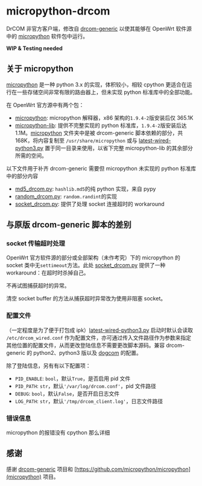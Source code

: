 # micropython-drcom

DrCOM 非官方客户端，修改自 [drcom-generic](https://github.com/drcoms/drcom-generic) 以使其能够在 OpenWrt 软件源中的 [micropython](https://github.com/micropython/micropython) 软件包中运行。

**WIP & Testing needed**

## 关于 micropython

[micropython](https://github.com/micropython/micropython) 是一种 python 3.x 的实现，体积较小，相较 cpython 更适合在运行在一些存储空间非常有限的路由器上，但未实现 python 标准库中的全部功能。

在 OpenWrt 官方源中有两个包：

- [micropython](https://openwrt.org/packages/pkgdata/micropython): micropython 解释器，x86 架构的`1.9.4-2`版安装后仅 365.1K
- [micropython-lib](https://openwrt.org/packages/pkgdata/micropython-lib): 提供不完整实现的 python 标准库，`1.9.4-2`版安装后达 1.1M。[micropython](micropython) 文件夹中是被 drcom-generic 脚本依赖的部分，共 168K，将内容复制至 `/usr/share/micropython` 或与 [latest-wired-python3.py](latest-wired-python3.py) 置于同一目录来使用，以省下完整 micropython-lib 的其余部分所需的空间。

以下文件用于补齐 drcom-generic 需要但 micropython 未实现的 python 标准库中的部分内容

- [md5\_drcom.py](md5_drcom.py): `hashlib.md5`的纯 python 实现，来自 pypy
- [random\_drcom.py](random_drcom.py): `random.randint`的实现
- [socket\_drcom.py](socket_drcom,py): 提供了处理 socket 连接超时的 workaround

## 与原版 drcom-generic 脚本的差别

### socket 传输超时处理

OpenWrt 官方软件源的部分或全部架构（未作考究）下的 micropython 的 socket 类中无`settimeout`方法。此处 [socket\_drcom.py](socket_drcom.py) 提供了一种 workaround：在超时时杀掉自己。

不再试图捕获超时的异常。

清空 socket buffer 的方法从捕获超时异常改为使用非阻塞 socket。

### 配置文件

（一定程度是为了便于打包成 ipk）[latest-wired-python3.py](latest-wired-python3.py) 启动时默认会读取 `/etc/drcom_wired.conf` 作为配置文件，亦可通过传入文件路径作为参数来指定其他位置的配置文件，从而更改登陆信息不需要更改脚本源码。兼容 drcom-generic 的 python2、python3 版以及 [dogcom](https://github.com/mchome/dogcom) 的配置。

除了登陆信息，另有有以下配置项：

- `PID_ENABLE`: `bool`，默认`True`，是否启用 pid 文件
- `PID_PATH`: `str`，默认`'/var/log/drcom.conf'`，pid 文件路径
- `DEBUG`: `bool`，默认`False`，是否开启日志文件
- `LOG_PATH`: `str`，默认`'/tmp/drcom_client.log'`，日志文件路径

### 错误信息

micropython 的报错没有 cpython 那么详细

## 感谢

感谢 [drcom-generic](https://github.com/micropython/micropython) 项目和 [https://github.com/micropython/micropython](micropython) 项目。
